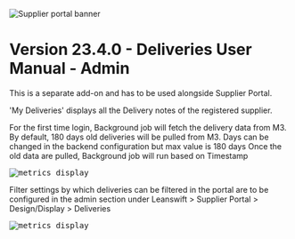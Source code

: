 ![Supplier portal banner](../../../../images/banner-supplier-portal.jpg)

# Version 23.4.0 - Deliveries User Manual - Admin

This is a separate add-on and has to be used alongside Supplier Portal.


&#39;My Deliveries&#39; displays all the Delivery notes of the registered supplier. 

For the first time login, Background job will fetch the delivery data from M3. By default, 180 days old deliveries will be pulled from M3. Days can be changed in the backend configuration but max value is 180 days
Once the old data are pulled, Background job will run based on Timestamp

<kbd>
<img alt="metrics display" src="../../images/usermanual/delivery-setting.png"> 
</kbd>

Filter settings by which deliveries can be filtered in the portal are to be configured in the admin section under Leanswift > Supplier Portal > Design/Display > Deliveries

<kbd>
<img alt="metrics display" src="../../images/usermanual/deliveries-filter-setting.png"> 
</kbd>


